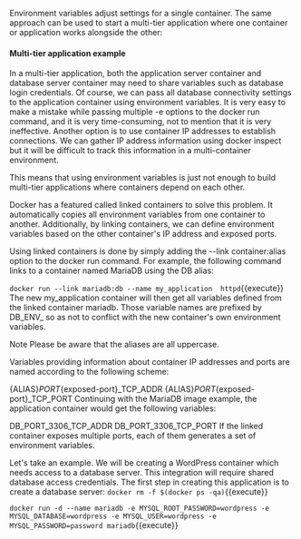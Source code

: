 Environment variables adjust settings for a single container. The same approach can be used to start a multi-tier application where one container or application works alongside the other:


#### Multi-tier application example

In a multi-tier application, both the application server container and database server container may need to share variables such as database login credentials. Of course, we can pass all database connectivity settings to the application container using environment variables. It is very easy to make a mistake while passing multiple -e options to the docker run command, and it is very time-consuming, not to mention that it is very ineffective. Another option is to use container IP addresses to establish connections. We can gather IP address information using docker inspect but it will be difficult to track this information in a multi-container environment.

This means that using environment variables is just not enough to build multi-tier applications where containers depend on each other.

Docker has a featured called linked containers to solve this problem. It automatically copies all environment variables from one container to another. Additionally, by linking containers, we can define environment variables based on the other container's IP address and exposed ports.

Using linked containers is done by simply adding the --link container:alias option to the docker run command. For example, the following command links to a container named MariaDB using the DB alias:


`docker run --link mariadb:db --name my_application  httpd`{{execute}}
The new my_application container will then get all variables defined from the linked container mariadb. Those variable names are prefixed by DB_ENV_ so as not to conflict with the new container's own environment variables.

Note
Please be aware that the aliases are all uppercase.

Variables providing information about container IP addresses and ports are named according to the following scheme:

{ALIAS}_PORT_{exposed-port}_TCP_ADDR
{ALIAS}_PORT_{exposed-port}_TCP_PORT
Continuing with the MariaDB image example, the application container would get the following variables:

DB_PORT_3306_TCP_ADDR
DB_PORT_3306_TCP_PORT
If the linked container exposes multiple ports, each of them generates a set of environment variables.

Let's take an example. We will be creating a WordPress container which needs access to a database server. This integration will require shared database access credentials. The first step in creating this application is to create a database server:
`docker rm -f $(docker ps -qa)`{{execute}}

`docker run -d --name mariadb -e MYSQL_ROOT_PASSWORD=wordpress -e MYSQL_DATABASE=wordpress -e MYSQL_USER=wordpress -e MYSQL_PASSWORD=password mariadb`{{execute}}